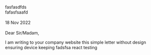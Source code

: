 fasfasdfds  
fafasfsaafd  
\
18 Nov 2022  
\
Dear Sir/Madam,

I am writing to your company website this simple letter without design
ensuring device keeping fadsfsa react testing

